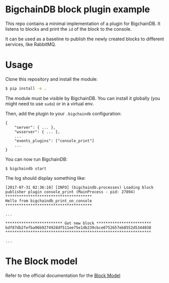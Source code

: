 # BigchainDB block plugin example

This repo contains a minimal implementation of a plugin for BigchainDB.
It listens to blocks and print the `id` of the block to the console.

It can be used as a baseline to publish the newly created blocks to different services, like RabbitMQ.

# Usage
Clone this repository and install the module:

```bash
$ pip install -e .
```

The module must be visible by BigchainDB. You can install it globally (you might need to use `sudo`) or in a virtual env.

Then, add the plugin to your `.bigchaindb` configuration:

```
{
    "server": { ... },
    "wsserver": { ... },
    ...
    "events_plugins": ["console_print"]
    ...
}
```

You can now run BigchainDB:
```
$ bigchaindb start
```

The log should display something like:
```
[2017-07-31 02:36:10] [INFO] (bigchaindb.processes) Loading block publisher plugin console_print (MainProcess - pid: 27894)
**************************************
Hello from bigchaindb_print_on_console
**************************************

...

************************* Got new block ************************
bdf87db2fefba96b9274928df511ee75e1db239cbce0752657eb8552d5344038
****************************************************************

...
```

# The Block model
Refer to the official documentation for the [Block Model](https://docs.bigchaindb.com/projects/server/en/v1.0.0/data-models/block-model.html)

